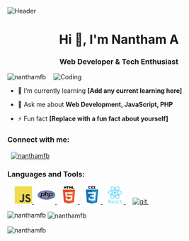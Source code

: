 ![Header](./githubheader.png)

<h1 align="center">Hi 👋, I'm Nantham A</h1>
<h3 align="center">Web Developer & Tech Enthusiast</h3>

<img align="right" alt="Coding" width="400" src="https://unsplash.com/photos/yp5IJ9A40pI" alt="web development">

<p align="left"> <img src="https://komarev.com/ghpvc/?username=nanthamfb&label=Profile%20views&color=0e75b6&style=flat" alt="nanthamfb" /> </p>

- 🌱 I’m currently learning **[Add any current learning here]**

- 💬 Ask me about **Web Development, JavaScript, PHP**

- ⚡ Fun fact **[Replace with a fun fact about yourself]**

<h3 align="left">Connect with me:</h3>
<p align="left">
  <a href="https://www.linkedin.com/in/nantham-a-657221291/" target="_blank"><img align="center" src="https://raw.githubusercontent.com/rahuldkjain/github-profile-readme-generator/master/src/images/icons/Social/linked-in-alt.svg" alt="nanthamfb" height="30" width="40" /></a> 
</p>

<h3 align="left">Languages and Tools:</h3>
<p align="left"> 
  <a href="https://developer.mozilla.org/en-US/docs/Web/JavaScript" target="_blank" rel="noreferrer"> <img src="https://raw.githubusercontent.com/devicons/devicon/master/icons/javascript/javascript-original.svg" alt="javascript" width="40" height="40"/> </a>
  <a href="https://www.php.net/" target="_blank" rel="noreferrer"> <img src="https://raw.githubusercontent.com/devicons/devicon/master/icons/php/php-original.svg" alt="php" width="40" height="40"/> </a>
  <a href="https://www.w3.org/html/" target="_blank" rel="noreferrer"> <img src="https://raw.githubusercontent.com/devicons/devicon/master/icons/html5/html5-original-wordmark.svg" alt="html5" width="40" height="40"/> </a>
  <a href="https://www.w3schools.com/css/" target="_blank" rel="noreferrer"> <img src="https://raw.githubusercontent.com/devicons/devicon/master/icons/css3/css3-original-wordmark.svg" alt="css3" width="40" height="40"/> </a>
  <a href="https://reactjs.org/" target="_blank" rel="noreferrer"> <img src="https://raw.githubusercontent.com/devicons/devicon/master/icons/react/react-original-wordmark.svg" alt="react" width="40" height="40"/> </a> 
  <a href="https://git-scm.com/" target="_blank" rel="noreferrer"> <img src="https://www.vectorlogo.zone/logos/git-scm/git-scm-icon.svg" alt="git" width="40" height="40"/> </a> 
</p>

<p><img align="left" src="https://github-readme-stats.vercel.app/api/top-langs?username=nanthamfb&show_icons=true&locale=en&layout=compact" alt="nanthamfb" /></p>

<p>&nbsp;<img align="center" src="https://github-readme-stats.vercel.app/api?username=nanthamfb&show_icons=true&locale=en" alt="nanthamfb" /></p>

<p><img align="center" src="https://github-readme-streak-stats.herokuapp.com/?user=nanthamfb&" alt="nanthamfb" /></p>

